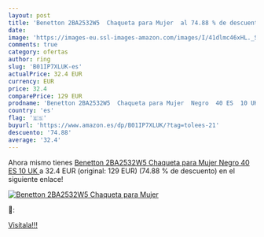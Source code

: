 ```yaml
---
layout: post
title: 'Benetton 2BA2532W5  Chaqueta para Mujer  al 74.88 % de descuento'
date: 
image: 'https://images-eu.ssl-images-amazon.com/images/I/41dlmc46xHL._SL200_.jpg'
comments: true
category: ofertas
author: ring
slug: 'B01IP7XLUK-es'
actualPrice: 32.4 EUR
currency: EUR
price: 32.4
comparePrice: 129 EUR
prodname: 'Benetton 2BA2532W5  Chaqueta para Mujer  Negro  40 ES  10 UK '
country: 'es'
flag: '🇪🇸'
buyurl: 'https://www.amazon.es/dp/B01IP7XLUK/?tag=tolees-21'
descuento: '74.88'
average: '32.4'
---
```


Ahora mismo tienes [Benetton 2BA2532W5  Chaqueta para Mujer  Negro  40 ES  10 UK ](https://www.amazon.es/dp/B01IP7XLUK/?tag=tolees-21) a 32.4 EUR (original: 129 EUR) (74.88 %  de descuento) en el siguiente enlace!

[![Benetton 2BA2532W5  Chaqueta para Mujer ](https://images-eu.ssl-images-amazon.com/images/I/41dlmc46xHL._SL200_.jpg)](https://www.amazon.es/dp/B01IP7XLUK/?tag=tolees-21)

🔎:


[Visítala!!!](https://www.amazon.es/dp/B01IP7XLUK/?tag=tolees-21)

